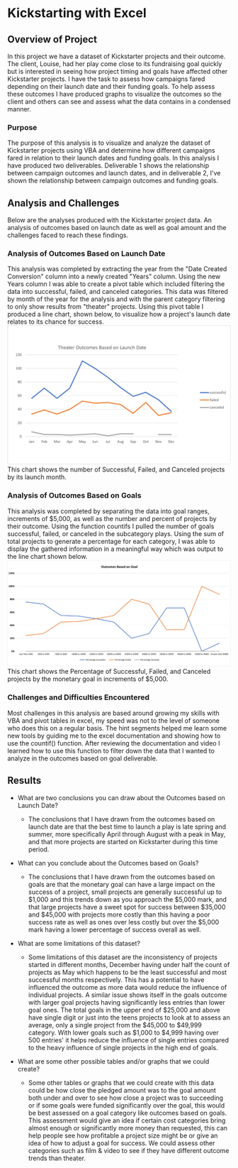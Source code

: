 # Kickstarting with Excel

## Overview of Project
In this project we have a dataset of Kickstarter projects and their outcome. The client, Louise, had her play come close to its fundraising goal quickly but is interested in seeing how project timing and goals have affected other Kickstarter projects. I have the task to assess how campaigns fared depending on their launch date and their funding goals. To help assess these outcomes I have produced graphs to visualize the outcomes so the client and others can see and assess what the data contains in a condensed manner.

### Purpose
The purpose of this analysis is to visualize and analyze the dataset of Kickstarter projects using VBA and determine how different campaigns fared in relation to their launch dates and funding goals. In this analysis I have produced two deliverables. Deliverable 1 shows the relationship between campaign outcomes and launch dates, and in deliverable 2, I've shown the relationship between campaign outcomes and funding goals.

## Analysis and Challenges
Below are the analyses produced with the Kickstarter project data. An analysis of outcomes based on launch date as well as goal amount and the challenges faced to reach these findings.
### Analysis of Outcomes Based on Launch Date
This analysis was completed by extracting the year from the "Date Created Conversion" column into a newly created "Years" column. Using the new Years column I was able to create a pivot table which included filtering the data into successful, failed, and canceled categories. This data was filtered by month of the year for the analysis and with the parent category filtering to only show results from "theater" projects. Using this pivot table I produced a line chart, shown below, to visualize how a project's launch date relates to its chance for success.
![Theater Outcomes vs Launch](https://github.com/zbarham/kickstarter-analysis/blob/main/resources/Theater_Outcomes_vs_Launch.png)
This chart shows the number of Successful, Failed, and Canceled projects by its launch month.

### Analysis of Outcomes Based on Goals
This analysis was completed by separating the data into goal ranges, increments of $5,000, as well as the number and percent of projects by their outcome. Using the function countifs I pulled the number of goals successful, failed, or canceled in the subcategory plays. Using the sum of total projects to generate a percentage for each category, I was able to display the gathered information in a meaningful way which was output to the line chart shown below.
![Outcomes vs Goals](https://github.com/zbarham/kickstarter-analysis/blob/main/resources/Outcomes_vs_Goals.png)
This chart shows the Percentage of Successful, Failed, and Canceled projects by the monetary goal in increments of $5,000.

### Challenges and Difficulties Encountered
Most challenges in this analysis are based around growing my skills with VBA and pivot tables in excel, my speed was not to the level of someone who does this on a regular basis. The hint segments helped me learn some new tools by guiding me to the excel documentation and showing how to use the countif() function. After reviewing the documentation and video I learned how to use this function to filter down the data that I wanted to analyze in the outcomes based on goal deliverable.

## Results

- What are two conclusions you can draw about the Outcomes based on Launch Date?
	- The conclusions that I have drawn from the outcomes based on launch date are that the best time to launch a play is late spring and summer, more specifically April through August with a peak in May, and that more projects are started on Kickstarter during this time period.

- What can you conclude about the Outcomes based on Goals?
	- The conclusions that I have drawn from the outcomes based on goals are that the monetary goal can have a large impact on the success of a project, small projects are generally successful up to $1,000 and this trends down as you approach the $5,000 mark, and that large projects have a sweet spot for success between $35,000 and $45,000 with projects more costly than this having a poor success rate as well as ones over less costly but over the $5,000 mark having a lower percentage of success overall as well.

- What are some limitations of this dataset?
	- Some limitations of this dataset are the inconsistency of projects started in different months, December having under half the count of projects as May which happens to be the least successful and most successful months respectively. This has a potential to have influenced the outcome as more data would reduce the influence of individual projects. A similar issue shows itself in the goals outcome with larger goal projects having significantly less entries than lower goal ones. The total goals in the upper end of $25,000 and above have single digit or just into the teens projects to look at to assess an average, only a single project from the $45,000 to $49,999 category. With lower goals such as $1,000 to $4,999 having over 500 entries' it helps reduce the influence of single entries compared to the heavy influence of single projects in the high end of goals.

- What are some other possible tables and/or graphs that we could create?
	- Some other tables or graphs that we could create with this data could be how close the pledged amount was to the goal amount both under and over to see how close a project was to succeeding or if some goals were funded significantly over the goal, this would be best assessed on a goal category like outcomes based on goals. This assessment would give an idea if certain cost categories bring almost enough or significantly more money than requested, this can help people see how profitable a project size might be or give an idea of how to adjust a goal for success. We could assess other categories such as film & video to see if they have different outcome trends than theater.
